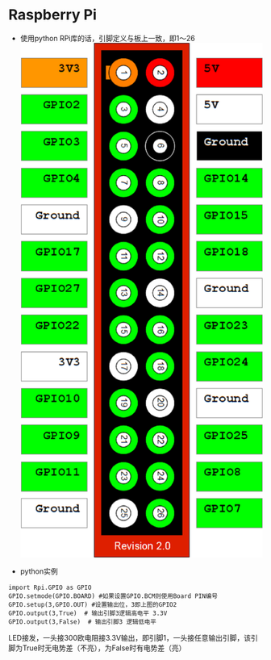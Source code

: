 # Raspberry Pi

* 使用python RPi库的话，引脚定义与板上一致，即1～26
![](../img/rasppi.png)

* python实例

```
import Rpi.GPIO as GPIO
GPIO.setmode(GPIO.BOARD) #如果设置GPIO.BCM则使用Board PIN编号
GPIO.setup(3,GPIO.OUT) #设置输出位，3即上图的GPIO2
GPIO.output(3,True)  # 输出引脚3逻辑高电平 3.3V
GPIO.output(3,False)  # 输出引脚3 逻辑低电平
```


LED接发，一头接300欧电阻接3.3V输出，即引脚1，一头接任意输出引脚，该引脚为True时无电势差（不亮），为False时有电势差（亮）



